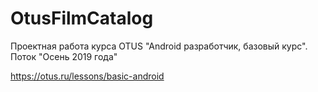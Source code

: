 # OtusFilmCatalog
Проектная работа курса OTUS "Android разработчик, базовый курс". Поток "Осень 2019 года"

https://otus.ru/lessons/basic-android
